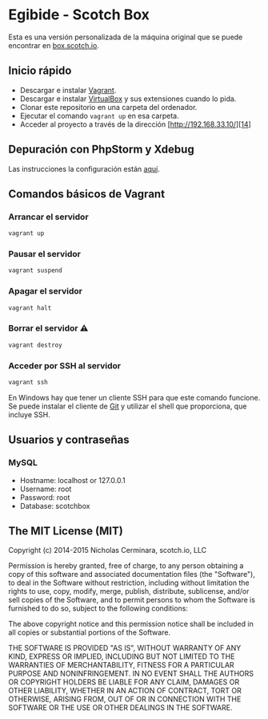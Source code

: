 # Egibide - Scotch Box

Esta es una versión personalizada de la máquina original que se puede encontrar en [box.scotch.io][16].

## Inicio rápido

* Descargar e instalar [Vagrant][3].
* Descargar e instalar [VirtualBox][4] y sus extensiones cuando lo pida.
* Clonar este repositorio en una carpeta del ordenador.
* Ejecutar el comando ``` vagrant up ``` en esa carpeta.
* Acceder al proyecto a través de la dirección [http://192.168.33.10/][14]

## Depuración con PhpStorm y Xdebug

Las instrucciones la configuración están [aquí](PhpStorm+Xdebug.md).

## Comandos básicos de Vagrant

### Arrancar el servidor
```bash
vagrant up
```

### Pausar el servidor
```bash
vagrant suspend
```

### Apagar el servidor
```bash
vagrant halt
```

### Borrar el servidor ⚠️
```bash
vagrant destroy
```

### Acceder por SSH al servidor
```bash
vagrant ssh
```
En Windows hay que tener un cliente SSH para que este comando funcione. Se puede instalar el cliente de [Git](https://git-scm.com/downloads) y utilizar el shell que proporciona, que incluye SSH.

## Usuarios y contraseñas

### MySQL 

- Hostname: localhost or 127.0.0.1
- Username: root
- Password: root
- Database: scotchbox

## The MIT License (MIT)

Copyright (c) 2014-2015 Nicholas Cerminara, scotch.io, LLC

Permission is hereby granted, free of charge, to any person obtaining a copy of this software and associated documentation files (the "Software"), to deal in the Software without restriction, including without limitation the rights to use, copy, modify, merge, publish, distribute, sublicense, and/or sell copies of the Software, and to permit persons to whom the Software is furnished to do so, subject to the following conditions:

The above copyright notice and this permission notice shall be included in all copies or substantial portions of the Software.

THE SOFTWARE IS PROVIDED "AS IS", WITHOUT WARRANTY OF ANY KIND, EXPRESS OR IMPLIED, INCLUDING BUT NOT LIMITED TO THE WARRANTIES OF MERCHANTABILITY, FITNESS FOR A PARTICULAR PURPOSE AND NONINFRINGEMENT. IN NO EVENT SHALL THE AUTHORS OR COPYRIGHT HOLDERS BE LIABLE FOR ANY CLAIM, DAMAGES OR OTHER LIABILITY, WHETHER IN AN ACTION OF CONTRACT, TORT OR OTHERWISE, ARISING FROM, OUT OF OR IN CONNECTION WITH THE SOFTWARE OR THE USE OR OTHER DEALINGS IN THE SOFTWARE.



 [1]: https://github.com/MiniCodeMonkey/Vagrant-LAMP-Stack
 [2]: http://scotch.io/tutorials/get-vagrant-up-and-running-in-no-time
 [3]: https://www.vagrantup.com/downloads.html
 [4]: https://www.virtualbox.org/wiki/Downloads
 [5]: http://www.sequelpro.com/
 [6]: http://www.navicat.com/
 [7]: http://github.com/scotch-io
 [8]: http://twitter.com/scotch_io
 [9]: https://github.com/smdahlen/vagrant-hostmanager
 [10]: http://scotch.io/tutorials/sharing-your-virtual-machine-on-the-web-with-vagrant-share
 [11]: http://scotch.io/tutorials/php/getting-started-with-laravel-homestead
 [12]: https://www.vagrantup.com/downloads.html
 [13]: https://www.virtualbox.org/wiki/Downloads
 [14]: http://192.168.33.10/
 [15]: https://github.com/smdahlen/vagrant-hostmanager
 [16]: http://box.scotch.io
 [17]: http://scotch.io/bar-talk/introducing-scotch-box-a-vagrant-lamp-stack-that-just-works
